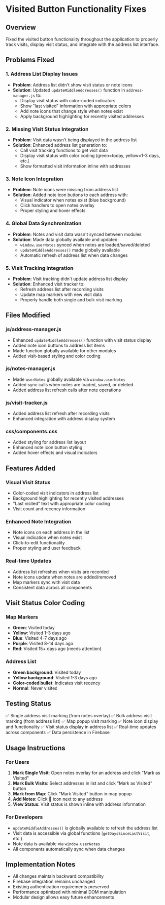 # Visited Button Functionality Fixes

## Overview
Fixed the visited button functionality throughout the application to properly track visits, display visit status, and integrate with the address list interface.

## Problems Fixed

### 1. Address List Display Issues
- **Problem**: Address list didn't show visit status or note icons
- **Solution**: Updated `updateMiddleAddresses()` function in `address-manager.js` to:
  - Display visit status with color-coded indicators
  - Show "last visited" information with appropriate colors
  - Add note icons that change style when notes exist
  - Apply background highlighting for recently visited addresses

### 2. Missing Visit Status Integration
- **Problem**: Visit data wasn't being displayed in the address list
- **Solution**: Enhanced address list generation to:
  - Call visit tracking functions to get visit data
  - Display visit status with color coding (green=today, yellow=1-3 days, etc.)
  - Show formatted visit information inline with addresses

### 3. Note Icon Integration
- **Problem**: Note icons were missing from address list
- **Solution**: Added note icon buttons to each address with:
  - Visual indicator when notes exist (blue background)
  - Click handlers to open notes overlay
  - Proper styling and hover effects

### 4. Global Data Synchronization
- **Problem**: Notes and visit data wasn't synced between modules
- **Solution**: Made data globally available and updated:
  - `window.userNotes` synced when notes are loaded/saved/deleted
  - `updateMiddleAddresses()` made globally available
  - Automatic refresh of address list when data changes

### 5. Visit Tracking Integration
- **Problem**: Visit tracking didn't update address list display
- **Solution**: Enhanced visit tracker to:
  - Refresh address list after recording visits
  - Update map markers with new visit data
  - Properly handle both single and bulk visit marking

## Files Modified

### js/address-manager.js
- Enhanced `updateMiddleAddresses()` function with visit status display
- Added note icon buttons to address list items
- Made function globally available for other modules
- Added visit-based styling and color coding

### js/notes-manager.js
- Made `userNotes` globally available via `window.userNotes`
- Added sync calls when notes are loaded, saved, or deleted
- Added address list refresh calls after note operations

### js/visit-tracker.js
- Added address list refresh after recording visits
- Enhanced integration with address display system

### css/components.css
- Added styling for address list layout
- Enhanced note icon button styling
- Added hover effects and visual indicators

## Features Added

### Visual Visit Status
- Color-coded visit indicators in address list
- Background highlighting for recently visited addresses
- "Last visited" text with appropriate color coding
- Visit count and recency information

### Enhanced Note Integration
- Note icons on each address in the list
- Visual indication when notes exist
- Click-to-edit functionality
- Proper styling and user feedback

### Real-time Updates
- Address list refreshes when visits are recorded
- Note icons update when notes are added/removed
- Map markers sync with visit data
- Consistent data across all components

## Visit Status Color Coding

### Map Markers
- **Green**: Visited today
- **Yellow**: Visited 1-3 days ago
- **Blue**: Visited 4-7 days ago
- **Purple**: Visited 8-14 days ago
- **Red**: Visited 15+ days ago (needs attention)

### Address List
- **Green background**: Visited today
- **Yellow background**: Visited 1-3 days ago
- **Color-coded bullet**: Indicates visit recency
- **Normal**: Never visited

## Testing Status
✅ Single address visit marking (from notes overlay)
✅ Bulk address visit marking (from address list)
✅ Map popup visit marking
✅ Note icon display and functionality
✅ Visit status display in address list
✅ Real-time updates across components
✅ Data persistence in Firebase

## Usage Instructions

### For Users
1. **Mark Single Visit**: Open notes overlay for an address and click "Mark as Visited"
2. **Mark Bulk Visits**: Select addresses in list and click "Mark as Visited" button
3. **Mark from Map**: Click "Mark Visited" button in map popup
4. **Add Notes**: Click 📝 icon next to any address
5. **View Status**: Visit status is shown inline with address information

### For Developers
- `updateMiddleAddresses()` is globally available to refresh the address list
- Visit data is accessible via global functions (`getDaysSinceLastVisit`, etc.)
- Note data is available via `window.userNotes`
- All components automatically sync when data changes

## Implementation Notes
- All changes maintain backward compatibility
- Firebase integration remains unchanged
- Existing authentication requirements preserved
- Performance optimized with minimal DOM manipulation
- Modular design allows easy future enhancements
